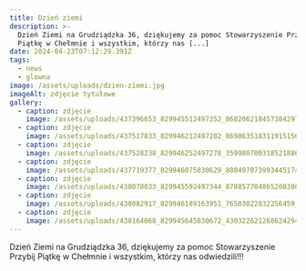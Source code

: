 ```yaml
---
title: Dzień ziemi
description: >-
  Dzień Ziemi na Grudziądzka 36, dziękujemy za pomoc Stowarzyszenie Przybij
  Piątkę w Chełmnie i wszystkim, którzy nas [...]
date: 2024-04-23T07:12:29.391Z
tags:
  - news
  - glowna
image: /assets/uploads/dzien-ziemi.jpg
imageAlt: zdjęcie tytułowe
gallery:
  - caption: zdjęcie
    image: /assets/uploads/437396653_829945512497352_8682062184573842973_n.jpg
  - caption: zdjęcie
    image: /assets/uploads/437517833_829946212497282_8698635183119151561_n.jpg
  - caption: zdjęcie
    image: /assets/uploads/437528238_829946252497278_3599807003185218862_n.jpg
  - caption: zdjęcie
    image: /assets/uploads/437719377_829946075830629_8804970739934451740_n.jpg
  - caption: zdjęcie
    image: /assets/uploads/438078033_829945592497344_8788577048652083862_n.jpg
  - caption: zdjęcie
    image: /assets/uploads/438082917_829946189163951_76503022832256459_n.jpg
  - caption: zdjęcie
    image: /assets/uploads/438164068_829945645830672_4303226212686242946_n.jpg
---
```

Dzień Ziemi na Grudziądzka 36, dziękujemy za pomoc Stowarzyszenie Przybij Piątkę w Chełmnie i wszystkim, którzy nas odwiedzili!!!
